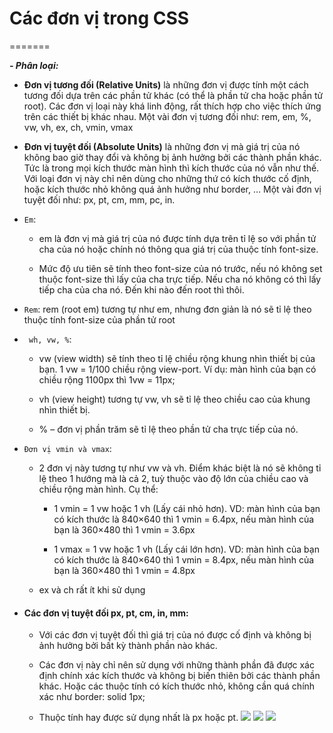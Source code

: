 ﻿
# Các đơn vị trong CSS

=======

***-   Phân loại:***
    

-   **Đơn vị tương đối (Relative Units)** là những đơn vị được tính một cách tương đối dựa trên các phần tử khác (có thể là phần tử cha hoặc phần tử root). Các đơn vị loại này khá linh động, rất thích hợp cho việc thích ứng trên các thiết bị khác nhau. Một vài đơn vị tương đối như: rem, em, %, vw, vh, ex, ch, vmin, vmax
    
-   **Đơn vị tuyệt đối (Absolute Units)** là những đơn vị mà giá trị của nó không bao giờ thay đổi và không bị ảnh hưởng bởi các thành phần khác. Tức là trong mọi kích thước màn hình thì kích thước của nó vẫn như thế. Với loại đơn vị này chỉ nên dùng cho những thứ có kích thước cố định, hoặc kích thước nhỏ không quá ảnh hưởng như border, … Một vài đơn vị tuyệt đối như: px, pt, cm, mm, pc, in.
    


-   `Em`:
    

	-   em là đơn vị mà giá trị của nó được tính dựa trên tỉ lệ so với phần tử cha của nó hoặc chính nó thông qua giá trị của thuộc tính font-size.
    
	-   Mức độ ưu tiên sẽ tính theo font-size của nó trước, nếu nó không set thuộc font-size thì lấy của cha trực tiếp. Nếu cha nó không có thì lấy tiếp cha của cha nó. Đến khi nào đến root thì thôi.
    

-   `Rem`: rem (root em) tương tự như em, nhưng đơn giản là nó sẽ tỉ lệ theo thuộc tính font-size của phần tử root <html>
    
-  ` wh, vw, %`:
    

	-   vw (view width) sẽ tính theo tỉ lệ chiều rộng khung nhìn thiết bị của bạn. 1 vw = 1/100 chiều rộng view-port. Ví dụ: màn hình của bạn có chiều rộng 1100px thì 1vw = 11px;
    
	-   vh (view height) tương tự vw, vh sẽ tỉ lệ theo chiều cao của khung nhìn thiết bị.
    
	-   % – đơn vị phần trăm sẽ tỉ lệ theo phần tử cha trực tiếp của nó.
    

-   `Đơn vị vmin và vmax`:
    

	-   2 đơn vị này tương tự như vw và vh. Điểm khác biệt là nó sẽ không tỉ lệ theo 1 hướng mà là cả 2, tuỳ thuộc vào độ lớn của chiều cao và chiều rộng màn hình. Cụ thể:
    
		-   1 vmin = 1 vw hoặc 1 vh (Lấy cái nhỏ hơn). VD: màn hình của bạn có kích thước là 840×640 thì 1 vmin = 6.4px, nếu màn hình của bạn là 360×480 thì 1 vmin = 3.6px
    
		-   1 vmax = 1 vw hoặc 1 vh (Lấy cái lớn hơn). VD: màn hình của bạn có kích thước là 840×640 thì 1 vmin = 8.4px, nếu màn hình của bạn là 360×480 thì 1 vmin = 4.8px
    

	-   ex và ch rất ít khi sử dụng
    
-  #### Các đơn vị tuyệt đối px, pt, cm, in, mm:
    

	-   Với các đơn vị tuyệt đối thì giá trị của nó được cố định và không bị ảnh hưởng bởi bất kỳ thành phần nào khác.
    
	-   Các đơn vị này chỉ nên sử dụng với những thành phần đã được xác định chính xác kích thước và không bị biến thiên bởi các thành phần khác. Hoặc các thuộc tính có kích thước nhỏ, không cần quá chính xác như border: solid 1px;
    
	-   Thuộc tính hay được sử dụng nhất là px hoặc pt.
	**![](https://lh3.googleusercontent.com/fGT7jTPr8eO9cJOUrys_0WLL2sUyulPDZOLtMK4-f6axKFD0e8PUW4ib_2Bo8ENQeOEC9D38MgYlOQ806v9U5NpIK5hNYZlZYrlL54U_7GFua14XWhyrIYeNd5UYqKQFcs5dI0Eyytu0Vnk7cg)**
**![](https://lh6.googleusercontent.com/wt5jhYT3l138rV9AVn9OrR9UymYAIGgf5aijwNnOVR5YW-tSjLLWpUNP4Zg-S7O7DCvCPc_wGj47KdcW0C0S-NweCKsirqp4NKxjoLUkR_XwUjZcBk6T_cu7yb3ck_cz8CSDIOV1YvYnP-OXtQ)**
**![](https://lh6.googleusercontent.com/7cZxlKsyaUF-Ve6zOBDyhBX1vTDy4-U9K1R3E_qmQtDQHOmAFXA5xmigAK2vWTzfC6ikmKz01I7YpX42cPpAkZd9Nq98MkUyGMtj8zj63_jqdAooMlMubEhtIp5JBIuZLdkHnhSzHW3kH0BbOg)**
